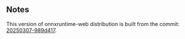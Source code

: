## Notes

This version of onnxruntime-web distribution is built from the commit: [20250307-989d417](https://github.com/microsoft/onnxruntime/commit/989d4177ed99db324ba4a4a35149977626120b14).
